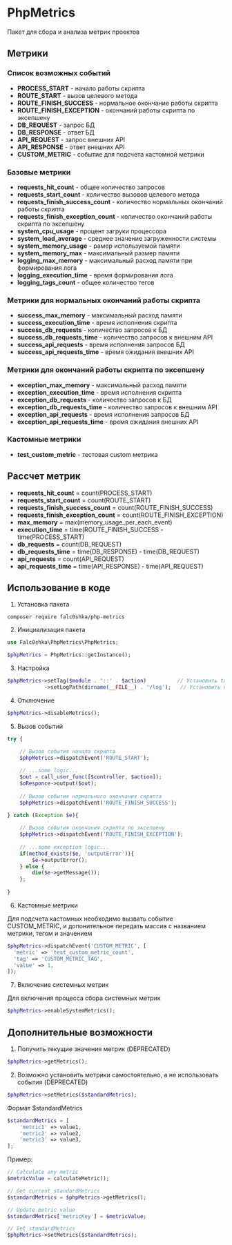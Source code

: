 
# PhpMetrics

Пакет для сбора и анализа метрик проектов

## Метрики

### Список возможных событий

- **PROCESS_START** - начало работы скрипта
- **ROUTE_START** - вызов целевого метода
- **ROUTE_FINISH_SUCCESS** - нормальное окончание работы скрипта
- **ROUTE_FINISH_EXCEPTION** - окончаний работы скрипта по эксепшену
- **DB_REQUEST** - запрос БД
- **DB_RESPONSE** - ответ БД
- **API_REQUEST** - запрос внешних API
- **API_RESPONSE** - ответ внешних API
- **CUSTOM_METRIC** - событие для подсчета кастомной метрики

### Базовые метрики

- **requests_hit_count** - общее количество запросов
- **requests_start_count** - количество вызовов целевого метода
- **requests_finish_success_count** - количество нормальных окончаний работы скрипта
- **requests_finish_exception_count** - количество окончаний работы скрипта по эксепшену
- **system_cpu_usage** - процент загруки процессора
- **system_load_average** - среднее значение загруженности системы
- **system_memory_usage** - рамер используемой памяти
- **system_memory_max** - максимальный размер памяти
- **logging_max_memory** - максимальный расход памяти при формирования лога
- **logging_execution_time** - время формирования лога
- **logging_tags_count** - общее количество тегов

### Метрики для нормальных окончаний работы скрипта

- **success_max_memory** - максимальный расход памяти
- **success_execution_time** - время исполнения скрипта
- **success_db_requests** - количество запросов к БД
- **success_db_requests_time** - количество запросов к внешним API
- **success_api_requests** - время исполнения запросов БД
- **success_api_requests_time** - время ожидания внешних API 

### Метрики для окончаний работы скрипта по эксепшену

- **exception_max_memory** - максимальный расход памяти
- **exception_execution_time** - время исполнения скрипта
- **exception_db_requests** - количество запросов к БД
- **exception_db_requests_time** - количество запросов к внешним API
- **exception_api_requests** - время исполнения запросов БД
- **exception_api_requests_time** - время ожидания внешних API

### Кастомные метрики

- **test_custom_metric** - тестовая custom метрика

## Рассчет метрик

- **requests_hit_count** = count(PROCESS_START)
- **requests_start_count** = count(ROUTE_START)
- **requests_finish_success_count** = count(ROUTE_FINISH_SUCCESS)
- **requests_finish_exception_count** = count(ROUTE_FINISH_EXCEPTION)
- **max_memory** = max(memory_usage_per_each_event)
- **execution_time** = time(ROUTE_FINISH_SUCCESS - time(PROCESS_START)
- **db_requests** = count(DB_REQUEST)
- **db_requests_time** = time(DB_RESPONSE) - time(DB_REQUEST)
- **api_requests** = count(API_REQUEST)
- **api_requests_time** = time(API_RESPONSE) - time(API_REQUEST)

## Использование в коде

1. Установка пакета

```composer
composer require falc0shka/php-metrics
```

2. Инициализация пакета

```php
use Falc0shka\PhpMetrics\PhpMetrics;

$phpMetrics = PhpMetrics::getInstance();
```

3. Настройка

```php
$phpMetrics->setTag($module . '::' . $action)          // Установить tag для текущего запроса
            ->setLogPath(dirname(__FILE__) . '/log');   // Установить путь для сохранения файлов (для файловых логгеров)
```

4. Отключение

```php
$phpMetrics->disableMetrics();
```

5. Вызов событий

```php
try {

    // Вызов события начала скрипта
    $phpMetrics->dispatchEvent('ROUTE_START');
    
    // ...some logic...
    $out = call_user_func([$controller, $action]);
    $oResponce->output($out);
    
    // Вызов события нормального окончания скрипта
    $phpMetrics->dispatchEvent('ROUTE_FINISH_SUCCESS');
    
} catch (Exception $e){

    // Вызов события окончания скрипта по эксепшену
    $phpMetrics->dispatchEvent('ROUTE_FINISH_EXCEPTION');
    
    // ...some exception logic...
    if(method_exists($e, 'outputError')){
        $e->outputError();
    } else {
        die($e->getMessage());
    };
   
}
```

6. Кастомные метрики

Для подсчета кастомных необходимо вызвать событие CUSTOM_METRIC,
и допонительное передать массив с названием метрики, тегом и значением

```php
$phpMetrics->dispatchEvent('CUSTOM_METRIC', [
  'metric' => 'test_custom_metric_count',
  'tag' => 'CUSTOM_METRIC_TAG',
  'value' => 1,
]);
```

7. Включение системных метрик

Для включения процесса сбора системных метрик

```php
$phpMetrics->enableSystemMetrics();
```

## Дополнительные возможности

1. Получить текущие значения метрик (DEPRECATED)

```php
$phpMetrics->getMetrics();
```
   
2. Возможно установить метрики самостоятельно, а не использовать события (DEPRECATED)

```php
$phpMetrics->setMetrics($standardMetrics);
```
   
Формат $standardMetrics

```php
$standardMetrics = [
    'metric1' => value1,
    'metric2' => value2,
    'metric3' => value3,
];
```

Пример:

```php
// Calculate any metric
$metricValue = calculateMetric();

// Get current standardMetrics
$standardMetrics = $phpMetrics->getMetrics();

// Update metric value
$standardMetrics['metricKey'] = $metricValue;

// Set standardMetrics
$phpMetrics->setMetrics($standardMetrics);
```
